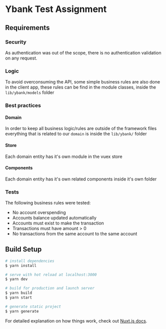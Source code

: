 # Ybank Test Assignment
## Requirements
### Security
As authentication was out of the scope, there is no authentication validation on any request. 

### Logic
To avoid overconsuming the API, some simple business rules are also done in the client app, these rules can be find in the module classes, inside the `lib/ybank/models` folder

### Best practices
#### Domain
In order to keep all business logic/rules are outside of the framework files everything that is related to our `domain` is inside the `lib/ybank/` folder

#### Store
Each domain entity has it's own module in the vuex store
#### Components
Each domain entity has it's own related components inside it's own folder

### Tests
The following business rules were tested:

 - No account overspending
 - Accounts balance updated automatically
 - Accounts must exist to make the transaction
 - Transactions must have amount > 0
 - No transactions from the same account to the same account
 
## Build Setup

```bash
# install dependencies
$ yarn install

# serve with hot reload at localhost:3000
$ yarn dev

# build for production and launch server
$ yarn build
$ yarn start

# generate static project
$ yarn generate
```

For detailed explanation on how things work, check out [Nuxt.js docs](https://nuxtjs.org).
